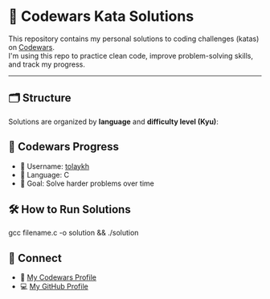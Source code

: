 # 🧠 Codewars Kata Solutions

This repository contains my personal solutions to coding challenges (katas) on [Codewars](https://www.codewars.com/).  
I'm using this repo to practice clean code, improve problem-solving skills, and track my progress.

---

## 🗂️ Structure

Solutions are organized by **language** and **difficulty level (Kyu)**:

## 🏅 Codewars Progress

- 👤 Username: [tolaykh](https://www.codewars.com/users/tolaykh)
- 🔢 Language: C
- 🎯 Goal: Solve harder problems over time

## 🛠️ How to Run Solutions

gcc filename.c -o solution && ./solution

## 🔗 Connect

- 👾 [My Codewars Profile](https://www.codewars.com/users/tolaykh)
- 💻 [My GitHub Profile](https://github.com/tolaykh)
